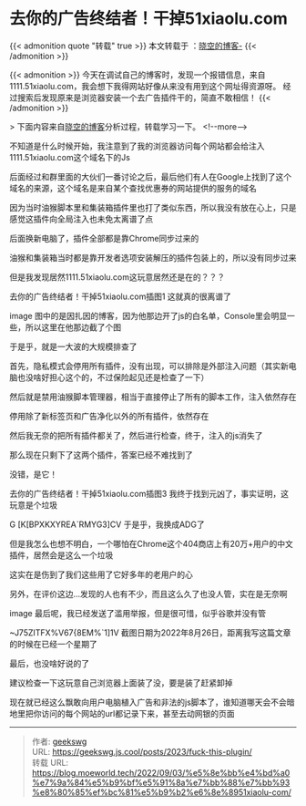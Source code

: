 # 去你的广告终结者！干掉51xiaolu.com

{{&lt; admonition quote &#34;转载&#34; true &gt;}}
本文转载于 ：[晓空的博客-](https://blog.moeworld.tech/2022/09/03/%e5%8e%bb%e4%bd%a0%e7%9a%84%e5%b9%bf%e5%91%8a%e7%bb%88%e7%bb%93%e8%80%85%ef%bc%81%e5%b9%b2%e6%8e%8951xiaolu-com/)
{{&lt; /admonition &gt;}}

{{&lt; admonition &gt;}}
今天在调试自己的博客时，发现一个报错信息，来自1111.51xiaolu.com，我会想下我得网站好像从来没有用到这个网址得资源呀。
经过搜索后发现原来是浏览器安装一个去广告插件干的，简直不敢相信！
{{&lt; /admonition &gt;}}

&gt; 下面内容来自[晓空的博客](https://blog.moeworld.tech/)分析过程，转载学习一下。
&lt;!--more--&gt;

不知道是什么时候开始，我注意到了我的浏览器访问每个网站都会给注入1111.51xiaolu.com这个域名下的Js

后面经过和群里面的大伙们一番讨论之后，最后他们有人在Google上找到了这个域名的来源，这个域名是来自某个查找优惠券的网站提供的服务的域名

因为当时油猴脚本里和集装箱插件里也打了类似东西，所以我没有放在心上，只是感觉这插件向全局注入也未免太离谱了点

后面换新电脑了，插件全部都是靠Chrome同步过来的

油猴和集装箱当时都是靠开发者选项安装解压的插件包装上的，所以没有同步过来

但是我发现居然1111.51xiaolu.com这玩意居然还是在的？？？

去你的广告终结者！干掉51xiaolu.com插图1
这就真的很离谱了

image
图中的是因扎因的博客，因为他那边开了js的白名单，Console里会明显一些，所以这里在他那边截了个图

于是乎，就是一大波的大规模排查了

首先，隐私模式会停用所有插件，没有出现，可以排除是外部注入问题（其实新电脑也没啥好担心这个的，不过保险起见还是检查了一下）

然后就是禁用油猴脚本管理器，相当于直接停止了所有的脚本工作，注入依然存在

停用除了新标签页和广告净化以外的所有插件，依然存在

然后我无奈的把所有插件都关了，然后进行检查，终于，注入的js消失了

那么现在只剩下了这两个插件，答案已经不难找到了

没错，是它！

去你的广告终结者！干掉51xiaolu.com插图3
我终于找到元凶了，事实证明，这玩意是个垃圾

G [K[BPXKXYREA`RMYG3]CV
于是乎，我换成ADG了

但是我怎么也想不明白，一个哪怕在Chrome这个404商店上有20万&#43;用户的中文插件，居然会是这么一个垃圾

这实在是伤到了我们这些用了它好多年的老用户的心

另外，在评价这边...发现的人也有不少，而且这么久了也没人管，实在是无奈啊

image
最后呢，我已经发送了滥用举报，但是很可惜，似乎谷歌并没有管

~J75ZITFX%V67{8EM%`1]1V
截图日期为2022年8月26日，距离我写这篇文章的时候在已经一个星期了

最后，也没啥好说的了

建议检查一下这玩意自己浏览器上面装了没，要是装了赶紧卸掉

现在就已经这么飘敢向用户电脑植入广告和非法的js脚本了，谁知道哪天会不会暗地里把你访问的每个网站的url都记录下来，甚至去动网银的页面

---

> 作者: [geekswg](https://github.com/geekswg)  
> URL: https://geekswg.js.cool/posts/2023/fuck-this-plugin/  
> 转载 URL: https://blog.moeworld.tech/2022/09/03/%e5%8e%bb%e4%bd%a0%e7%9a%84%e5%b9%bf%e5%91%8a%e7%bb%88%e7%bb%93%e8%80%85%ef%bc%81%e5%b9%b2%e6%8e%8951xiaolu-com/
